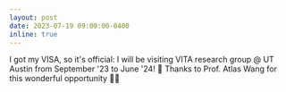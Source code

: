 ```yaml
---
layout: post
date: 2023-07-19 09:00:00-0400
inline: true
---
```


I got my VISA, so it's official: I will be visiting VITA research group @ UT Austin from September '23 to June '24! 🤠 Thanks to Prof. Atlas Wang for this wonderful opportunity 🙏🏼
